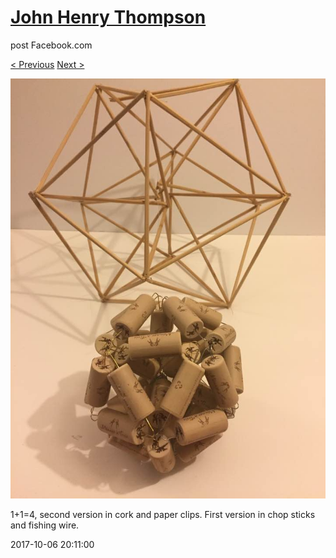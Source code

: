 # [John Henry Thompson](../README.md)
post Facebook.com

[< Previous](2017-10-07-2.md) [Next >](2017-10-06-3.md)

[![](../media/2017-10-06/Timeline-Photos-1-1-4-second-version-in-cork-and-paper-clips-Fir.jpg)](../README.md)

1+1=4, second version in cork and paper clips. First version in chop sticks and fishing wire.

2017-10-06 20:11:00